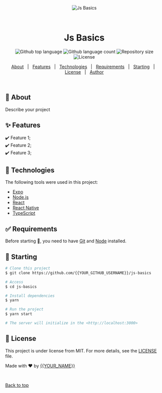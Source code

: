 <div align="center" id="top"> 
  <img src="./.github/app.gif" alt="Js Basics" />

  &#xa0;

  <!-- <a href="https://jsbasics.netlify.app">Demo</a> -->
</div>

<h1 align="center">Js Basics</h1>

<p align="center">
  <img alt="Github top language" src="https://img.shields.io/github/languages/top/{{YOUR_GITHUB_USERNAME}}/js-basics?color=56BEB8">

  <img alt="Github language count" src="https://img.shields.io/github/languages/count/{{YOUR_GITHUB_USERNAME}}/js-basics?color=56BEB8">

  <img alt="Repository size" src="https://img.shields.io/github/repo-size/{{YOUR_GITHUB_USERNAME}}/js-basics?color=56BEB8">

  <img alt="License" src="https://img.shields.io/github/license/{{YOUR_GITHUB_USERNAME}}/js-basics?color=56BEB8">

  <!-- <img alt="Github issues" src="https://img.shields.io/github/issues/{{YOUR_GITHUB_USERNAME}}/js-basics?color=56BEB8" /> -->

  <!-- <img alt="Github forks" src="https://img.shields.io/github/forks/{{YOUR_GITHUB_USERNAME}}/js-basics?color=56BEB8" /> -->

  <!-- <img alt="Github stars" src="https://img.shields.io/github/stars/{{YOUR_GITHUB_USERNAME}}/js-basics?color=56BEB8" /> -->
</p>

<!-- Status -->

<!-- <h4 align="center"> 
	🚧  Js Basics 🚀 Under construction...  🚧
</h4> 

<hr> -->

<p align="center">
  <a href="#dart-about">About</a> &#xa0; | &#xa0; 
  <a href="#sparkles-features">Features</a> &#xa0; | &#xa0;
  <a href="#rocket-technologies">Technologies</a> &#xa0; | &#xa0;
  <a href="#white_check_mark-requirements">Requirements</a> &#xa0; | &#xa0;
  <a href="#checkered_flag-starting">Starting</a> &#xa0; | &#xa0;
  <a href="#memo-license">License</a> &#xa0; | &#xa0;
  <a href="https://github.com/{{YOUR_GITHUB_USERNAME}}" target="_blank">Author</a>
</p>

<br>

## :dart: About ##

Describe your project

## :sparkles: Features ##

:heavy_check_mark: Feature 1;\
:heavy_check_mark: Feature 2;\
:heavy_check_mark: Feature 3;

## :rocket: Technologies ##

The following tools were used in this project:

- [Expo](https://expo.io/)
- [Node.js](https://nodejs.org/en/)
- [React](https://pt-br.reactjs.org/)
- [React Native](https://reactnative.dev/)
- [TypeScript](https://www.typescriptlang.org/)

## :white_check_mark: Requirements ##

Before starting :checkered_flag:, you need to have [Git](https://git-scm.com) and [Node](https://nodejs.org/en/) installed.

## :checkered_flag: Starting ##

```bash
# Clone this project
$ git clone https://github.com/{{YOUR_GITHUB_USERNAME}}/js-basics

# Access
$ cd js-basics

# Install dependencies
$ yarn

# Run the project
$ yarn start

# The server will initialize in the <http://localhost:3000>
```

## :memo: License ##

This project is under license from MIT. For more details, see the [LICENSE](LICENSE.md) file.


Made with :heart: by <a href="https://github.com/{{YOUR_GITHUB_USERNAME}}" target="_blank">{{YOUR_NAME}}</a>

&#xa0;

<a href="#top">Back to top</a>
